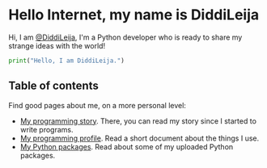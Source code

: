 # Hello Internet, my name is DiddiLeija

Hi, I am [@DiddiLeija](http://github.com/diddileija), I'm a Python developer who is ready to
share my strange ideas with the world!

```python
print("Hello, I am DiddiLeija.")
```

## Table of contents

Find good pages about me, on a more personal level:

- [My programming story](http://diddileija.github.io/my_story). There, you can read my story since I started to write programs.
- [My programming profile](http://diddileija.github.io/profile). Read a short document about the things I use.
- [My Python packages](http://diddileija.github.io/py_packages). Read about some of my uploaded Python packages.

